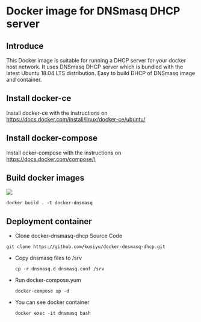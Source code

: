 # Docker image for DNSmasq DHCP server
## Introduce
This Docker image is suitable for running a DHCP server for your docker host network. It uses DNSmasq DHCP server which is bundled with the latest Ubuntu 18.04 LTS distribution.
Easy to build DHCP of DNSmasq image and container.
## Install docker-ce
Install docker-ce with the instructions on <https://docs.docker.com/install/linux/docker-ce/ubuntu/>
## Install docker-compose
Install ocker-compose with the instructions on <https://docs.docker.com/compose/)>
## Build docker images
[![](https://img.shields.io/docker/automated/:user/:repo.svg)](https://cloud.docker.com/repository/docker/kusiyu/dnsmasq-dhcp/tags)

`docker build . -t docker-dnsmasq`
## Deployment container
* Clone docker-dnsmasq-dhcp Source Code

`git clone https://github.com/kusiyu/docker-dnsmasq-dhcp.git`

* Copy dnsmasq files to /srv

  `cp -r dnsmasq.d dnsmasq.conf /srv`

* Run docker-compose.yum

  `docker-compose up -d`
  
* You can see docker container

  `docker exec -it dnsmasq bash`

